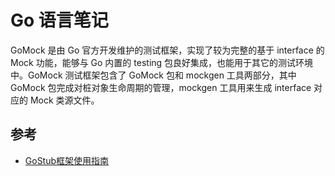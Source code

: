 # Go 语言笔记

GoMock 是由 Go 官方开发维护的测试框架，实现了较为完整的基于 interface 的 Mock 功能，能够与 Go 内置的 testing 包良好集成，也能用于其它的测试环境中。GoMock 测试框架包含了 GoMock 包和 mockgen 工具两部分，其中 GoMock 包完成对桩对象生命周期的管理，mockgen 工具用来生成 interface 对应的 Mock 类源文件。

## 参考

- [GoStub框架使用指南](https://www.jianshu.com/p/70a93a9ed186)